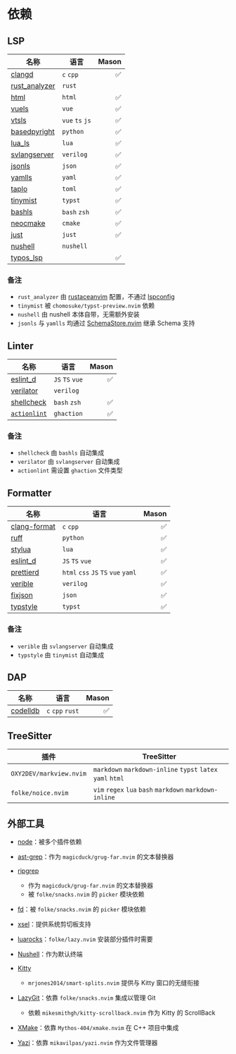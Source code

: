 # 依赖

## LSP

| 名称 | 语言 | Mason |
| --- | --- | --: |
| [clangd](https://github.com/clangd/clangd) | `c` `cpp` | ✅ |
| [rust_analyzer](https://github.com/rust-lang/rust-analyzer) | `rust` | |
| [html](https://github.com/microsoft/vscode-html-languageservice) | `html` | ✅ |
| [vuels](https://github.com/vuejs/language-tools) | `vue` | ✅ |
| [vtsls](https://github.com/yioneko/vtsls) | `vue` `ts` `js` | ✅ |
| [basedpyright](https://docs.basedpyright.com/) | `python` | ✅ |
| [lua_ls](https://github.com/LuaLS/lua-language-server) | `lua` | ✅ |
| [svlangserver](https://github.com/imc-trading/svlangserver) | `verilog` | ✅ |
| [jsonls](https://github.com/microsoft/vscode-json-languageservice) | `json` | ✅ |
| [yamlls](https://github.com/redhat-developer/yaml-language-server) | `yaml` | ✅ |
| [taplo](https://github.com/tamasfe/taplo) | `toml` | ✅ |
| [tinymist](https://github.com/Myriad-Dreamin/tinymist) | `typst` | ✅ |
| [bashls](https://github.com/bash-lsp/bash-language-server) | `bash` `zsh` | ✅ |
| [neocmake](https://github.com/neocmakelsp/neocmakelsp) | `cmake` | ✅ |
| [just](https://github.com/terror/just-lsp) | `just` | ✅ |
| [nushell](https://www.nushell.sh) | `nushell` | |
| [typos_lsp](https://github.com/tekumara/typos-lsp) | | ✅ |

### 备注

- `rust_analyzer` 由 [rustaceanvim](https://github.com/mrcjkb/rustaceanvim) 配置，不通过 [lspconfig][lspconfig]
- `tinymist` 被 `chomosuke/typst-preview.nvim` 依赖
- `nushell` 由 nushell 本体自带，无需额外安装
- `jsonls` 与 `yamlls` 均通过 [SchemaStore.nvim](https://github.com/b0o/SchemaStore.nvim) 继承 Schema 支持

[lspconfig]: https://github.com/neovim/nvim-lspconfig
[mason]: https://github.com/mason-org/mason.nvim

## Linter

| 名称 | 语言 | Mason |
| --- | --- | --: |
| [eslint_d](https://github.com/mantoni/eslint_d.js/) | `JS` `TS` `vue` | ✅ |
| [verilator](https://github.com/verilator/verilator) | `verilog` | |
| [shellcheck](https://www.shellcheck.net/) | `bash` `zsh` | ✅ |
| [`actionlint`](https://github.com/rhysd/actionlint) | `ghaction` | ✅ |

### 备注

- `shellcheck` 由 `bashls` 自动集成
- `verilator` 由 `svlangserver` 自动集成
- `actionlint` 需设置 `ghaction` 文件类型

## Formatter

| 名称 | 语言 | Mason |
| --- | --- | --: |
| [clang-format](https://clang.llvm.org/docs/ClangFormat.html) | `c` `cpp` | ✅ |
| [ruff](https://docs.astral.sh/ruff/) | `python` | ✅ |
| [stylua](https://github.com/JohnnyMorganz/StyLua) | `lua` | ✅ |
| [eslint_d](https://github.com/mantoni/eslint_d.js/) | `JS` `TS` `vue` | ✅ |
| [prettierd](https://github.com/fsouza/prettierd) | `html` `css` `JS` `TS` `vue` `yaml` | ✅ |
| [verible](https://chipsalliance.github.io/verible/) | `verilog` | ✅ |
| [fixjson](https://github.com/rhysd/fixjson) | `json` | ✅ |
| [typstyle](https://enter-tainer.github.io/typstyle/) | `typst` | ✅ |

### 备注

- `verible` 由 `svlangserver` 自动集成
- `typstyle` 由 `tinymist` 自动集成

## DAP

| 名称 | 语言 | Mason |
| --- | --- | --: |
| [codelldb](https://github.com/vadimcn/codelldb) | `c` `cpp` `rust` | ✅ |

## TreeSitter

| 插件 | TreeSitter |
| --- | --- |
| `OXY2DEV/markview.nvim` | `markdown` `markdown-inline` `typst` `latex` `yaml` `html` |
| `folke/noice.nvim` | `vim` `regex` `lua` `bash` `markdown` `markdown-inline` |

## 外部工具

- [node](https://nodejs.org)：被多个插件依赖

- [ast-grep](https://github.com/ast-grep/ast-grep)：作为 `magicduck/grug-far.nvim` 的文本替换器

- [ripgrep](https://github.com/BurntSushi/ripgrep)
  - 作为 `magicduck/grug-far.nvim` 的文本替换器
  - 被 `folke/snacks.nvim` 的 `picker` 模块依赖

- [fd](https://github.com/sharkdp/fd)：被 `folke/snacks.nvim` 的 `picker` 模块依赖

- [xsel](https://github.com/kfish/xsel)：提供系统剪切板支持

- [luarocks](https://github.com/luarocks/luarocks)：`folke/lazy.nvim` 安装部分插件时需要

- [Nushell](https://nushell.sh)：作为默认终端

- [Kitty](https://sw.kovidgoyal.net/kitty/)
  - `mrjones2014/smart-splits.nvim` 提供与 Kitty 窗口的无缝衔接

- [LazyGit](https://github.com/jesseduffield/lazygit)：依靠 `folke/snacks.nvim` 集成以管理 Git

  - 依赖 `mikesmithgh/kitty-scrollback.nvim` 作为 Kitty 的 ScrollBack

- [XMake](https://xmake.io)：依靠 `Mythos-404/xmake.nvim` 在 C++ 项目中集成

- [Yazi](https://yazi-rs.github.io/)：依靠 `mikavilpas/yazi.nvim` 作为文件管理器

